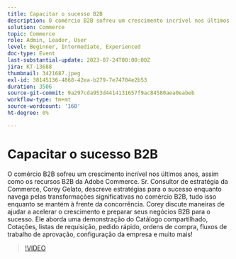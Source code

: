 ```yaml
---
title: Capacitar o sucesso B2B
description: O comércio B2B sofreu um crescimento incrível nos últimos anos, assim como os recursos B2B da Adobe Commerce. Sr. Consultor de estratégia da Commerce, Corey Gelato, descreve estratégias para o sucesso enquanto navega pelas transformações significativas no comércio B2B, tudo isso enquanto se mantém à frente da concorrência. Corey discute maneiras de ajudar a acelerar o crescimento e preparar seus negócios B2B para o sucesso. Ele aborda uma demonstração do Catálogo compartilhado, Cotações, listas de requisição, pedido rápido, ordens de compra, fluxos de trabalho de aprovação, configuração da empresa e muito mais!
solution: Commerce
topic: Commerce
role: Admin, Leader, User
level: Beginner, Intermediate, Experienced
doc-type: Event
last-substantial-update: 2023-07-24T00:00:00Z
jira: KT-13688
thumbnail: 3421687.jpeg
exl-id: 38145136-4868-42ea-b279-7e74704e2b53
duration: 3506
source-git-commit: 9a297cda953d4414131657f9ac84580aea0eabeb
workflow-type: tm+mt
source-wordcount: '160'
ht-degree: 0%

---
```


# Capacitar o sucesso B2B

O comércio B2B sofreu um crescimento incrível nos últimos anos, assim como os recursos B2B da Adobe Commerce. Sr. Consultor de estratégia da Commerce, Corey Gelato, descreve estratégias para o sucesso enquanto navega pelas transformações significativas no comércio B2B, tudo isso enquanto se mantém à frente da concorrência. Corey discute maneiras de ajudar a acelerar o crescimento e preparar seus negócios B2B para o sucesso. Ele aborda uma demonstração do Catálogo compartilhado, Cotações, listas de requisição, pedido rápido, ordens de compra, fluxos de trabalho de aprovação, configuração da empresa e muito mais!

>[!VIDEO](https://video.tv.adobe.com/v/3421687/?learn=on)
